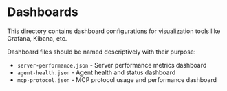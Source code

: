 # Dashboards

This directory contains dashboard configurations for visualization tools like Grafana, Kibana, etc.

Dashboard files should be named descriptively with their purpose:
- `server-performance.json` - Server performance metrics dashboard
- `agent-health.json` - Agent health and status dashboard
- `mcp-protocol.json` - MCP protocol usage and performance dashboard